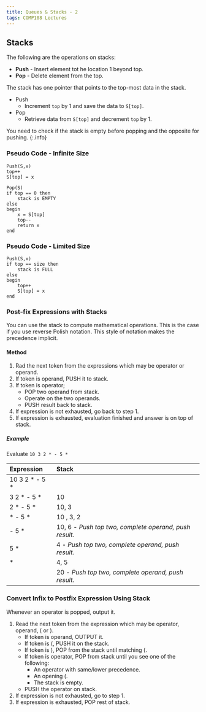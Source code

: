 ```yaml
---
title: Queues & Stacks - 2
tags: COMP108 Lectures
---
```

## Stacks
The following are the operations on stacks:

* **Push** - Insert element tot he location 1 beyond top.
* **Pop** - Delete element from the top.

The stack has one pointer that points to the top-most data in the stack.

* Push
	* Increment `top` by 1 and save the data to `S[top]`.
* Pop
	* Retrieve data from `S[top]` and decrement `top` by 1.
	
You need to check if the stack is empty before popping and the opposite for pushing.
{:.info}

### Pseudo Code - Infinite Size

```
Push(S,x)
top++
S[top] = x
```

```
Pop(S)
if top == 0 then
	stack is EMPTY
else 
begin
	x = S[top]
	top--
	return x
end
```

### Pseudo Code - Limited Size

```
Push(S,x)
if top == size then
	stack is FULL
else
begin
	top++
	S[top] = x
end
```

### Post-fix Expressions with Stacks
You can use the stack to compute mathematical operations. This is the case if you use reverse Polish notation. This style of notation makes the precedence implicit.

#### Method

1. Rad the next token from the expressions which may be operator or operand.
1. If token is operand, PUSH it to stack.
1. If token is operator;
	* POP two operand from stack.
	* Operate on the two operands.
	* PUSH result back to stack.
1. If expression is not exhausted, go back to step 1.
1. If expression is exhausted, evaluation finished and answer is on top of stack.

##### Example
Evaluate `10 3 2 * - 5 *`

| Expression | Stack |
| :-- | :-- |
| 10 3 2 * - 5 * | |
| 3 2 * - 5 * | 10 |
| 2 * - 5 * | 10, 3 |
| * - 5  * | 10 , 3, 2 |
| - 5 * | 10, 6 -  *Push top two, complete operand, push result.* |
| 5 * | 4 -  *Push top two, complete operand, push result.* |
| * | 4, 5 |
| | 20 -  *Push top two, complete operand, push result.* |

### Convert Infix to Postfix Expression Using Stack
Whenever an operator is popped, output it.

1. Read the next token from the expression which may be operator, operand, ( or ).
	* If token is operand, OUTPUT it. 
	* If token is (, PUSH it on the stack.
	* If token is ), POP from the stack until matching (.
	* If token is operator, POP from stack until you see one of the following:
		* An operator with same/lower precedence.
		* An opening (.
		* The stack is empty.
	* PUSH the operator on stack.
1. If expression is not exhausted, go to step 1.
1. If expression is exhausted, POP rest of stack.
